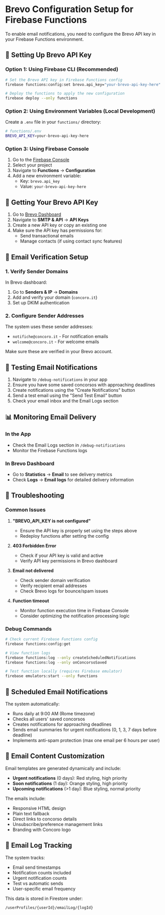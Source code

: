 # Brevo Configuration Setup for Firebase Functions

To enable email notifications, you need to configure the Brevo API key in your Firebase Functions environment.

## 🔧 Setting Up Brevo API Key

### Option 1: Using Firebase CLI (Recommended)

```bash
# Set the Brevo API key in Firebase Functions config
firebase functions:config:set brevo.api_key="your-brevo-api-key-here"

# Deploy the functions to apply the new configuration
firebase deploy --only functions
```

### Option 2: Using Environment Variables (Local Development)

Create a `.env` file in your `functions/` directory:

```bash
# functions/.env
BREVO_API_KEY=your-brevo-api-key-here
```

### Option 3: Using Firebase Console

1. Go to the [Firebase Console](https://console.firebase.google.com/)
2. Select your project
3. Navigate to **Functions** → **Configuration**
4. Add a new environment variable:
   - Key: `brevo.api_key`
   - Value: `your-brevo-api-key-here`

## 🔑 Getting Your Brevo API Key

1. Go to [Brevo Dashboard](https://app.brevo.com/)
2. Navigate to **SMTP & API** → **API Keys**
3. Create a new API key or copy an existing one
4. Make sure the API key has permissions for:
   - Send transactional emails
   - Manage contacts (if using contact sync features)

## 📧 Email Verification Setup

### 1. Verify Sender Domains

In Brevo dashboard:
1. Go to **Senders & IP** → **Domains**
2. Add and verify your domain (`concoro.it`)
3. Set up DKIM authentication

### 2. Configure Sender Addresses

The system uses these sender addresses:
- `notifiche@concoro.it` - For notification emails
- `welcome@concoro.it` - For welcome emails

Make sure these are verified in your Brevo account.

## 🧪 Testing Email Notifications

1. Navigate to `/debug-notifications` in your app
2. Ensure you have some saved concorsos with approaching deadlines
3. Create notifications using the "Create Notifications" button
4. Send a test email using the "Send Test Email" button
5. Check your email inbox and the Email Logs section

## 📊 Monitoring Email Delivery

### In the App
- Check the Email Logs section in `/debug-notifications`
- Monitor the Firebase Functions logs

### In Brevo Dashboard
- Go to **Statistics** → **Email** to see delivery metrics
- Check **Logs** → **Email logs** for detailed delivery information

## 🔧 Troubleshooting

### Common Issues

1. **"BREVO_API_KEY is not configured"**
   - Ensure the API key is properly set using the steps above
   - Redeploy functions after setting the config

2. **403 Forbidden Error**
   - Check if your API key is valid and active
   - Verify API key permissions in Brevo dashboard

3. **Email not delivered**
   - Check sender domain verification
   - Verify recipient email addresses
   - Check Brevo logs for bounce/spam issues

4. **Function timeout**
   - Monitor function execution time in Firebase Console
   - Consider optimizing the notification processing logic

### Debug Commands

```bash
# Check current Firebase Functions config
firebase functions:config:get

# View function logs
firebase functions:log --only createScheduledNotifications
firebase functions:log --only onConcorsoSaved

# Test function locally (requires Firebase emulator)
firebase emulators:start --only functions
```

## 📅 Scheduled Email Notifications

The system automatically:
- Runs daily at 9:00 AM (Rome timezone)
- Checks all users' saved concorsos
- Creates notifications for approaching deadlines
- Sends email summaries for urgent notifications (0, 1, 3, 7 days before deadline)
- Implements anti-spam protection (max one email per 6 hours per user)

## 🎯 Email Content Customization

Email templates are generated dynamically and include:
- **Urgent notifications** (0 days): Red styling, high priority
- **Soon notifications** (1 day): Orange styling, high priority  
- **Upcoming notifications** (>1 day): Blue styling, normal priority

The emails include:
- Responsive HTML design
- Plain text fallback
- Direct links to concorso details
- Unsubscribe/preference management links
- Branding with Concoro logo

## 🔄 Email Log Tracking

The system tracks:
- Email send timestamps
- Notification counts included
- Urgent notification counts
- Test vs automatic sends
- User-specific email frequency

This data is stored in Firestore under:
```
/userProfiles/{userId}/emailLog/{logId}
``` 